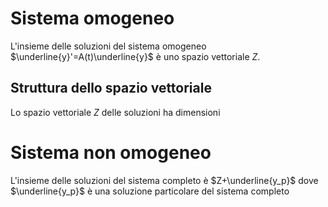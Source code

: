 # Sistema omogeneo
L'insieme delle soluzioni del sistema omogeneo $\underline{y}'=A(t)\underline{y}$ è uno spazio vettoriale $Z$.
## Struttura dello spazio vettoriale
Lo spazio vettoriale $Z$ delle soluzioni ha dimensioni 
# Sistema non omogeneo
L'insieme delle soluzioni del sistema completo è $Z+\underline{y_p}$ dove $\underline{y_p}$ è una soluzione particolare del sistema completo